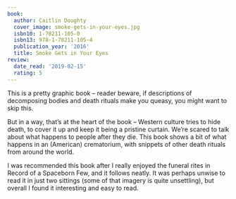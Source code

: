 ```yaml
---
book:
  author: Caitlin Doughty
  cover_image: smoke-gets-in-your-eyes.jpg
  isbn10: 1-78211-105-0
  isbn13: 978-1-78211-105-4
  publication_year: '2016'
  title: Smoke Gets in Your Eyes
review:
  date_read: '2019-02-15'
  rating: 5
---
```


This is a pretty graphic book – reader beware, if descriptions of decomposing bodies and death rituals make you queasy, you might want to skip this.

But in a way, that’s at the heart of the book – Western culture tries to hide death, to cover it up and keep it being a pristine curtain. We’re scared to talk about what happens to people after they die. This book shows a bit of what happens in an (American) crematorium, with snippets of other death rituals from around the world.

I was recommended this book after I really enjoyed the funeral rites in Record of a Spaceborn Few, and it follows neatly. It was perhaps unwise to read it in just two sittings (some of that imagery is quite unsettling), but overall I found it interesting and easy to read.
